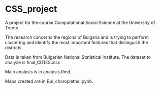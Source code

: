 # CSS_project
A project for the course Computational Social Science at the University of Trento.

The research concerns the regions of Bulgaria and is trying to perform clustering and identify the most important features that distinguish the districts.

Data is taken from Bulgarian National Statistical Institute. The dataset to analyze is final_CITIES.xlsx


Main analysis is in analysis.Rmd.

Maps created are in Bul_choropleths.ipynb.

